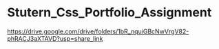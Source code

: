 # Stutern_Css_Portfolio_Assignment

https://drive.google.com/drive/folders/1bR_nquiGBcNwVrgV82-phRACJ3aXTAVD?usp=share_link
